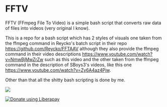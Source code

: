 # FFTV
FFTV (FFmpeg File To Video) is a simple bash script that converts raw data of files into videos (very original I know).

This is a repo for a bash script which has 2 styles of visuals one taken from the ffmpeg command in Reycko's batch script in their repo https://github.com/Reycko/FFTAAV although they also provide the ffmpeg command in their video descriptions https://www.youtube.com/watch?v=NmwBjMwZrZw such as this video and the other taken from the ffmpeg command in the description of SBoys3's videos, like this one https://www.youtube.com/watch?v=Zy6A4az4Pjw.

Other than that all the shitty bash scripting is done by me.

<img src="https://img.shields.io/liberapay/receives/Alib234.svg?logo=liberapay">


<noscript><a href="https://liberapay.com/Alib234/donate"><img alt="Donate using Liberapay" src="https://liberapay.com/assets/widgets/donate.svg"></a></noscript>
